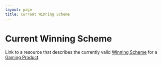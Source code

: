```yaml
---
layout: page
title: Current Winning Scheme
---
```


# Current Winning Scheme

Link to a resource that describes the currently valid [Winning Scheme](../concepts/winning-scheme) for a [Gaming Product](../concepts/gaming-product).
